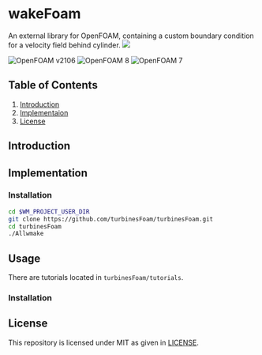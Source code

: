# wakeFoam

<p align="left">
    An external library for OpenFOAM, containing a custom boundary condition for a velocity field behind cylinder.
<img src="https://img.shields.io/github/license/prabhuomkar/pytorch-cpp">
</p>

![OpenFOAM v2106](https://img.shields.io/badge/OpenFOAM-v2106-brightgreen.svg)
![OpenFOAM 8](https://img.shields.io/badge/OpenFOAM-8-brightgreen.svg)
![OpenFOAM 7](https://img.shields.io/badge/OpenFOAM-7-brightgreen.svg)

## Table of Contents

1. [Introduction](#introduction)
2. [Implementaion](#implementation)
3. [License](#license)

## Introduction

## Implementation

### Installation

```bash
cd $WM_PROJECT_USER_DIR
git clone https://github.com/turbinesFoam/turbinesFoam.git
cd turbinesFoam
./Allwmake
```

Usage
-----

There are tutorials located in `turbinesFoam/tutorials`.

### Installation

## License
This repository is licensed under MIT as given in [LICENSE](LICENSE).
